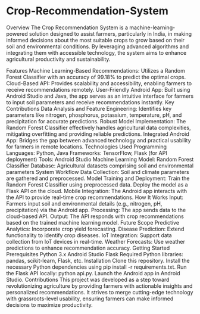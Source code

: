 # Crop-Recommendation-System

Overview
The Crop Recommendation System is a machine-learning-powered solution designed to assist farmers, particularly in India, in making informed decisions about the most suitable crops to grow based on their soil and environmental conditions. By leveraging advanced algorithms and integrating them with accessible technology, the system aims to enhance agricultural productivity and sustainability.

Features
Machine Learning-Based Recommendations: Utilizes a Random Forest Classifier with an accuracy of 99.18% to predict the optimal crops.
Cloud-Based API: Provides scalability and accessibility, enabling farmers to receive recommendations remotely.
User-Friendly Android App: Built using Android Studio and Java, the app serves as an intuitive interface for farmers to input soil parameters and receive recommendations instantly.
Key Contributions
Data Analysis and Feature Engineering: Identifies key parameters like nitrogen, phosphorus, potassium, temperature, pH, and precipitation for accurate predictions.
Robust Model Implementation: The Random Forest Classifier effectively handles agricultural data complexities, mitigating overfitting and providing reliable predictions.
Integrated Android App: Bridges the gap between advanced technology and practical usability for farmers in remote locations.
Technologies Used
Programming Languages: Python, Java
Frameworks: TensorFlow, Flask (for API deployment)
Tools: Android Studio
Machine Learning Model: Random Forest Classifier
Database: Agricultural datasets comprising soil and environmental parameters
System Workflow
Data Collection: Soil and climate parameters are gathered and preprocessed.
Model Training and Deployment:
Train the Random Forest Classifier using preprocessed data.
Deploy the model as a Flask API on the cloud.
Mobile Integration: The Android app interacts with the API to provide real-time crop recommendations.
How It Works
Input: Farmers input soil and environmental details (e.g., nitrogen, pH, precipitation) via the Android app.
Processing: The app sends data to the cloud-based API.
Output: The API responds with crop recommendations based on the trained machine learning model.
Future Scope
Predictive Analytics: Incorporate crop yield forecasting.
Disease Prediction: Extend functionality to identify crop diseases.
IoT Integration: Support data collection from IoT devices in real-time.
Weather Forecasts: Use weather predictions to enhance recommendation accuracy.
Getting Started
Prerequisites
Python 3.x
Android Studio
Flask
Required Python libraries: pandas, scikit-learn, Flask, etc.
Installation
Clone this repository.
Install the necessary Python dependencies using pip install -r requirements.txt.
Run the Flask API locally: python api.py.
Launch the Android app in Android Studio.
Contributions
This project was developed as a step toward revolutionizing agriculture by providing farmers with actionable insights and personalized recommendations. It strives to merge cutting-edge technology with grassroots-level usability, ensuring farmers can make informed decisions to maximize productivity.

